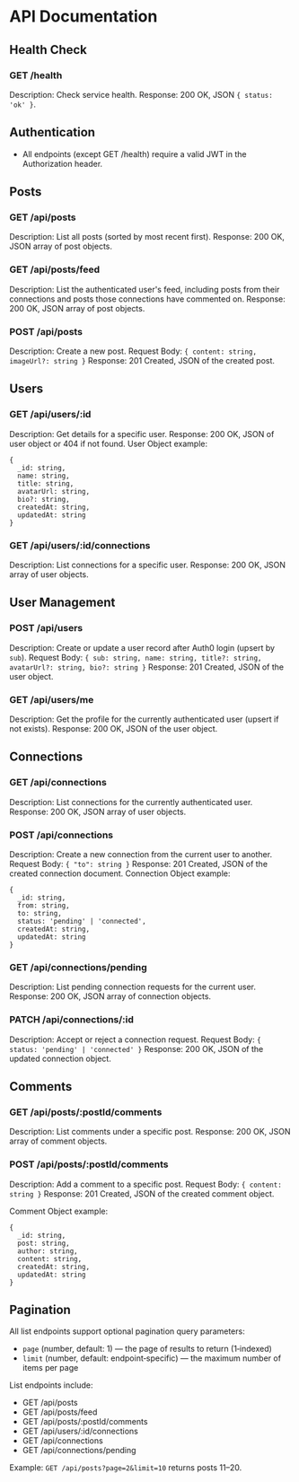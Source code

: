# API Documentation

## Health Check

### GET /health

Description: Check service health.
Response: 200 OK, JSON `{ status: 'ok' }`.

## Authentication

- All endpoints (except GET /health) require a valid JWT in the Authorization header.

## Posts

### GET /api/posts

Description: List all posts (sorted by most recent first).
Response: 200 OK, JSON array of post objects.

### GET /api/posts/feed

Description: List the authenticated user's feed, including posts from their connections and posts those connections have commented on.
Response: 200 OK, JSON array of post objects.

### POST /api/posts

Description: Create a new post.
Request Body: `{ content: string, imageUrl?: string }`
Response: 201 Created, JSON of the created post.

## Users

### GET /api/users/:id

Description: Get details for a specific user.
Response: 200 OK, JSON of user object or 404 if not found.
User Object example:

```
{
  _id: string,
  name: string,
  title: string,
  avatarUrl: string,
  bio?: string,
  createdAt: string,
  updatedAt: string
}
```

### GET /api/users/:id/connections

Description: List connections for a specific user.
Response: 200 OK, JSON array of user objects.

## User Management

### POST /api/users

Description: Create or update a user record after Auth0 login (upsert by `sub`).
Request Body: `{ sub: string, name: string, title?: string, avatarUrl?: string, bio?: string }`
Response: 201 Created, JSON of the user object.

### GET /api/users/me

Description: Get the profile for the currently authenticated user (upsert if not exists).
Response: 200 OK, JSON of the user object.

## Connections

### GET /api/connections

Description: List connections for the currently authenticated user.
Response: 200 OK, JSON array of user objects.

### POST /api/connections

Description: Create a new connection from the current user to another.
Request Body: `{ "to": string }`
Response: 201 Created, JSON of the created connection document.
Connection Object example:

```
{
  _id: string,
  from: string,
  to: string,
  status: 'pending' | 'connected',
  createdAt: string,
  updatedAt: string
}
```

### GET /api/connections/pending

Description: List pending connection requests for the current user.
Response: 200 OK, JSON array of connection objects.

### PATCH /api/connections/:id

Description: Accept or reject a connection request.
Request Body: `{ status: 'pending' | 'connected' }`
Response: 200 OK, JSON of the updated connection object.

## Comments

### GET /api/posts/:postId/comments

Description: List comments under a specific post.
Response: 200 OK, JSON array of comment objects.

### POST /api/posts/:postId/comments

Description: Add a comment to a specific post.
Request Body: `{ content: string }`
Response: 201 Created, JSON of the created comment object.

Comment Object example:

```
{
  _id: string,
  post: string,
  author: string,
  content: string,
  createdAt: string,
  updatedAt: string
}
```

## Pagination

All list endpoints support optional pagination query parameters:

- `page` (number, default: 1) — the page of results to return (1‑indexed)
- `limit` (number, default: endpoint‑specific) — the maximum number of items per page

List endpoints include:

- GET /api/posts
- GET /api/posts/feed
- GET /api/posts/:postId/comments
- GET /api/users/:id/connections
- GET /api/connections
- GET /api/connections/pending

Example: `GET /api/posts?page=2&limit=10` returns posts 11–20.
